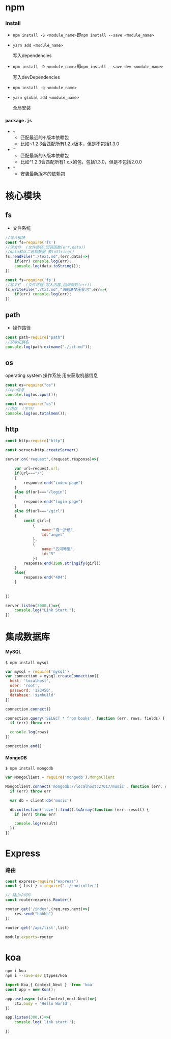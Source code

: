 # npm

### install

- `npm install -S <module_name>`即`npm install --save <module_name>`

- `yarn add <module_name>`

  写入dependencies



- `npm install -D <module_name>`即`npm install --save-dev <module_name>`

  写入devDependencies



- `npm install -g <module_name>`

- `yarn global add <module_name>`

  全局安装

  







### `package.js`

- `~`
  - 匹配最近的`小`版本依赖包
  - 比如~1.2.3会匹配所有1.2.x版本，但是不包括1.3.0
- `^`
  - 匹配最新的`大`版本依赖包
  - 比如^1.2.3会匹配所有1.x.x的包，包括1.3.0，但是不包括2.0.0
- `*`
  - 安装最新版本的依赖包







# 核心模块

## fs

- 文件系统


```javascript
//导入模块
const fs=require('fs')
//读文件  (文件路径,回调函数(err,data))
//data默认二进制数据 要toString()
fs.readFile("./text.md",(err,data)=>{
    if(err) console.log(err);
    console.log(data.toString());
})
```

```javascript
const fs=require('fs')
//写文件  (文件路径,写入内容,回调函数(err))
fs.writeFile("./txt.md","满船清梦压星河",err=>{
    if(err) console.log(err);
})
```



## path

- 操作路径


```javascript
const path=require("path")
//获取拓展名
console.log(path.extname("./txt.md"));
```







## os

operating system  操作系统 用来获取机器信息

```javascript
const os=require("os")
//cpu信息
console.log(os.cpus());
```

```javascript
const os=require("os")
//内存  (字节)
console.log(os.totalmem());
```





## http

```javascript
const http=require("http")

const server=http.createServer()

server.on('request',(request,response)=>{

    var url=request.url;
    if(url==="/")
    {
        response.end("index page")
    }
    else if(url==="/login")
    {
        response.end("login page")
    }
    else if(url==="/girl")
    {
        const girl=[
            {
                name:"鸢一折纸",
                id:"angel"
            },
            {
                name:"五河琴里",
                id:"5"
            }]
        response.end(JSON.stringify(girl))
    }
    else{
        response.end("404")
    }
    
    
})

server.listen(3000,()=>{
    console.log("Link Start!");
})
```

















# 集成数据库

#### MySQL

```shell
$ npm install mysql
```

```javascript
var mysql = require('mysql')
var connection = mysql.createConnection({
  host: 'localhost',
  user: 'root',
  password: '123456',
  database: 'ssmbuild'
})

connection.connect()

connection.query('SELECT * from books', function (err, rows, fields) {
  if (err) throw err

  console.log(rows)
})

connection.end()
```



#### MongoDB

```shell
$ npm install mongodb
```

```javascript
var MongoClient = require('mongodb').MongoClient

MongoClient.connect('mongodb://localhost:27017/music', function (err, client) {
  if (err) throw err

  var db = client.db('music')

  db.collection('love').find().toArray(function (err, result) {
    if (err) throw err

    console.log(result)
  })
})
```



# Express







### 路由

```javascript
const express=require("express")
const { list } = require("../controller")

// 路由中间件
const router=express.Router()

router.get('/index',(req,res,next)=>{
    res.send("hhhhh")
})

router.get('/api/list',list)

module.exports=router
```



# koa

```sh
npm i koa
npm i --save-dev @types/koa
```



```typescript
import Koa,{ Context,Next }  from 'koa'
const app = new Koa();

app.use(async (ctx:Context,next:Next)=>{
    ctx.body = 'Hello World';
})

app.listen(300,()=>{
    console.log('link start!');
    
})
```


